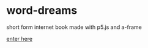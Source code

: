 # word-dreams
short form internet book made with p5.js and a-frame

[enter here](https://c55h72.github.io/word-dreams/index.html)
